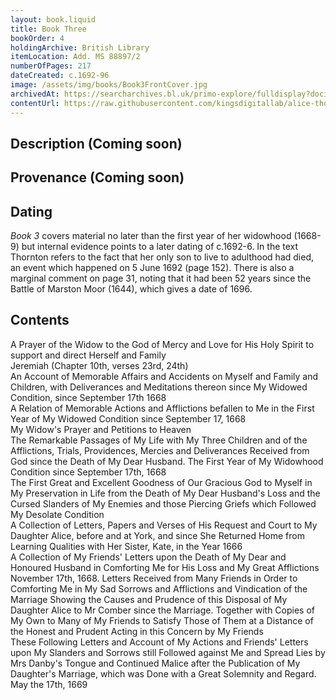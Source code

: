 ```yaml
---
layout: book.liquid
title: Book Three
bookOrder: 4
holdingArchive: British Library
itemLocation: Add. MS 88897/2
numberOfPages: 217
dateCreated: c.1692-96
image: /assets/img/books/Book3FrontCover.jpg
archivedAt: https://searcharchives.bl.uk/primo-explore/fulldisplay?docid=IAMS032-000000125&context=L&vid=IAMS_VU2&search_scope=LSCOP_BL&tab=local&lang=en_US
contentUrl: https://raw.githubusercontent.com/kingsdigitallab/alice-thornton/edition/texts/03_book_three/book_three.xml
---
```


## Description (Coming soon)



## Provenance (Coming soon)



## Dating

*Book 3* covers material no later than the first year of her widowhood (1668-9) but internal evidence points to a later dating of c.1692-6. In the text Thornton refers to the fact that her only son to live to adulthood had died, an event which happened on 5 June 1692 (page 152). There is also a marginal comment on page 31, noting that it had been 52 years since the Battle of Marston Moor (1644), which gives a date of 1696.

## Contents

A Prayer of the Widow to the God of Mercy and Love for His Holy Spirit to support and direct Herself and Family <br/>
Jeremiah (Chapter 10th, verses 23rd, 24th) <br/>
An Account of Memorable Affairs and Accidents on Myself and Family and Children, with Deliverances and Meditations thereon since My Widowed Condition, since September 17th 1668 <br/>
A Relation of Memorable Actions and Afflictions befallen to Me in the First Year of My Widowed Condition since September 17, 1668 <br/>
My Widow's Prayer and Petitions to Heaven <br/>
The Remarkable Passages of My Life with My Three Children and of the Afflictions, Trials, Providences, Mercies and Deliverances Received from God since the Death of My Dear Husband. The First Year of My Widowhood Condition since September 17th, 1668 <br/>
The First Great and Excellent Goodness of Our Gracious God to Myself in My Preservation in Life from the Death of My Dear Husband's Loss and the Cursed Slanders of My Enemies and those Piercing Griefs which Followed My Desolate Condition <br/>
A Collection of Letters, Papers and Verses of His Request and Court to My Daughter Alice, before and at York, and since She Returned Home from Learning Qualities with Her Sister, Kate, in the Year 1666 <br/>
A Collection of My Friends' Letters upon the Death of My Dear and Honoured Husband in Comforting Me for His Loss and My Great Afflictions <br/>
November 17th, 1668. Letters Received from Many Friends in Order to Comforting Me in My Sad Sorrows and Afflictions and Vindication of the Marriage Showing the Causes and Prudence of this Disposal of My Daughter Alice to Mr Comber since the Marriage. Together with Copies of My Own to Many of My Friends to Satisfy Those of Them at a Distance of the Honest and Prudent Acting in this Concern by My Friends <br/>
These Following Letters and Account of My Actions and Friends' Letters upon My Slanders and Sorrows still Followed against Me and Spread Lies by Mrs Danby's Tongue and Continued Malice after the Publication of My Daughter's Marriage, which was Done with a Great Solemnity and Regard. May the 17th, 1669 <br/>
